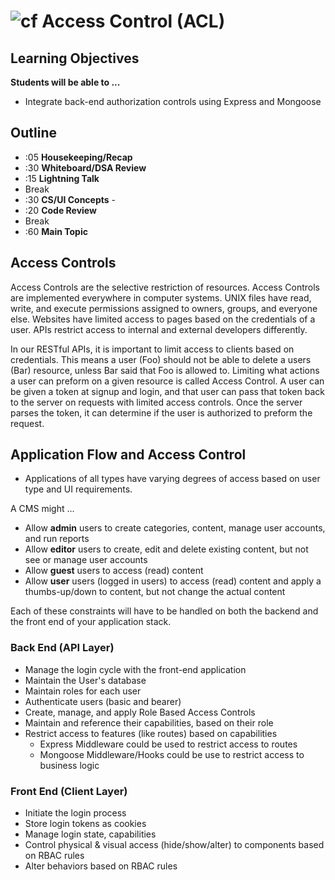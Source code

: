 ![cf](http://i.imgur.com/7v5ASc8.png) Access Control (ACL)
============================================

## Learning Objectives

**Students will be able to ...**
* Integrate back-end authorization controls using Express and Mongoose

## Outline
* :05 **Housekeeping/Recap**
* :30 **Whiteboard/DSA Review**
* :15 **Lightning Talk**
* Break
* :30 **CS/UI Concepts** -
* :20 **Code Review**
* Break
* :60 **Main Topic**

## Access Controls
Access Controls are the selective restriction of resources. Access Controls are implemented everywhere in computer systems. UNIX files have read, write, and execute permissions assigned to owners, groups, and everyone else. Websites have limited access to pages based on the credentials of a user. APIs restrict access to internal and external developers differently.

In our RESTful APIs, it is important to limit access to clients based on credentials. This means a user (Foo) should not be able to delete a users (Bar) resource, unless Bar said that Foo is allowed to. Limiting what actions a user can preform on a given resource is called Access Control. A user can be given a token at signup and login, and that user can pass that token back to the server on requests with limited access controls. Once the server parses the token, it can determine if the user is authorized to preform the request.

## Application Flow and Access Control

* Applications of all types have varying degrees of access based on user type and UI requirements.

A CMS might ...
* Allow **admin** users to create categories, content, manage user accounts, and run reports
* Allow **editor** users to create, edit and delete existing content, but not see or manage user accounts
* Allow **guest** users to access (read) content
* Allow **user** users (logged in users) to access (read) content and apply a thumbs-up/down to content, but not change the actual content

Each of these constraints will have to be handled on both the backend and the front end of your application stack.

### Back End (API Layer)
* Manage the login cycle with the front-end application
* Maintain the User's database
* Maintain roles for each user
* Authenticate users (basic and bearer)
* Create, manage, and apply Role Based Access Controls
* Maintain and reference their capabilities, based on their role
* Restrict access to features (like routes) based on capabilities
  * Express Middleware could be used to restrict access to routes
  * Mongoose Middleware/Hooks could be use to restrict access to business logic

### Front End (Client Layer)
* Initiate the login process
* Store login tokens as cookies
* Manage login state, capabilities
* Control physical & visual access (hide/show/alter) to components based on RBAC rules
* Alter behaviors based on RBAC rules
